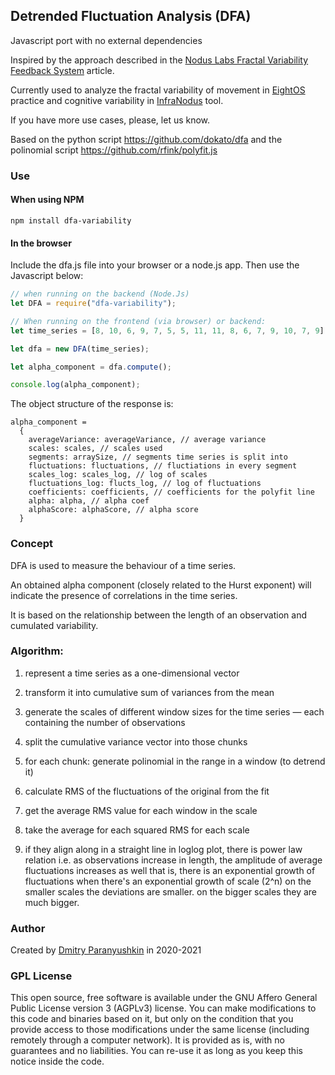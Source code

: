 ## Detrended Fluctuation Analysis (DFA)

Javascript port with no external dependencies

Inspired by the approach described in the [Nodus Labs Fractal Variability Feedback System](https://noduslabs.com/featured/fractal-variability-feedback-system/) article.

Currently used to analyze the fractal variability of movement in [EightOS](https://8os.io) practice and cognitive variability in [InfraNodus](https://infranodus.com) tool.

If you have more use cases, please, let us know.

Based on the python script https://github.com/dokato/dfa and the polinomial script https://github.com/rfink/polyfit.js

### Use

#### When using NPM

```
npm install dfa-variability
```

#### In the browser

Include the dfa.js file into your browser or a node.js app. Then use the Javascript below:

```javascript
// when running on the backend (Node.Js)
let DFA = require("dfa-variability");

// When running on the frontend (via browser) or backend:
let time_series = [8, 10, 6, 9, 7, 5, 5, 11, 11, 8, 6, 7, 9, 10, 7, 9];

let dfa = new DFA(time_series);

let alpha_component = dfa.compute();

console.log(alpha_component);
```

The object structure of the response is:

```
alpha_component =
  {
    averageVariance: averageVariance, // average variance
    scales: scales, // scales used
    segments: arraySize, // segments time series is split into
    fluctuations: fluctuations, // fluctiations in every segment
    scales_log: scales_log, // log of scales
    fluctuations_log: flucts_log, // log of fluctuations
    coefficients: coefficients, // coefficients for the polyfit line
    alpha: alpha, // alpha coef
    alphaScore: alphaScore, // alpha score
  }

```

### Concept

DFA is used to measure the behaviour of a time series.

An obtained alpha component (closely related to the Hurst exponent) will indicate
the presence of correlations in the time series.

It is based on the relationship between the length of an observation and cumulated variability.

### Algorithm:

1. represent a time series as a one-dimensional vector

2. transform it into cumulative sum of variances from the mean

3. generate the scales of different window sizes for the time series — each containing the number of observations

4. split the cumulative variance vector into those chunks

5. for each chunk: generate polinomial in the range in a window (to detrend it)

6. calculate RMS of the fluctuations of the original from the fit

7. get the average RMS value for each window in the scale

8. take the average for each squared RMS for each scale

9. if they align along in a straight line in loglog plot, there is power law relation
   i.e. as observations increase in length, the amplitude of average fluctuations increases as well
   that is, there is an exponential growth of fluctuations when there's an exponential growth of scale (2^n)
   on the smaller scales the deviations are smaller. on the bigger scales they are much bigger.

### Author

Created by [Dmitry Paranyushkin](https://deemeetree.com) in 2020-2021

### GPL License

This open source, free software is available under the GNU Affero General Public License version 3 (AGPLv3) license.
You can make modifications to this code and binaries based on it, but only on the condition that you provide access to those modifications under the same license (including remotely through a computer network).
It is provided as is, with no guarantees and no liabilities.
You can re-use it as long as you keep this notice inside the code.
